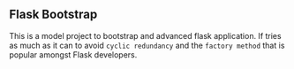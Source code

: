 ## Flask Bootstrap
This is a model project to bootstrap and advanced flask application. If tries as much as it can to avoid
`cyclic redundancy` and the `factory method` that is popular amongst Flask developers.